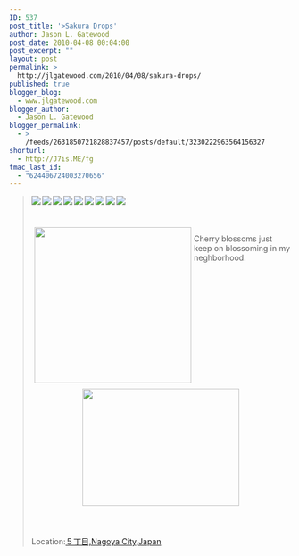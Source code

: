 ```yaml
---
ID: 537
post_title: '>Sakura Drops'
author: Jason L. Gatewood
post_date: 2010-04-08 00:04:00
post_excerpt: ""
layout: post
permalink: >
  http://jlgatewood.com/2010/04/08/sakura-drops/
published: true
blogger_blog:
  - www.jlgatewood.com
blogger_author:
  - Jason L. Gatewood
blogger_permalink:
  - >
    /feeds/2631850721828837457/posts/default/3230222963564156327
shorturl:
  - http://J7is.ME/fg
tmac_last_id:
  - "624406724003270656"
---
```

><img src="http://www.jlgatewood.com/wp-content/uploads/2012/01/58151.gif" border="0" align="left" /><img src="http://www.jlgatewood.com/wp-content/uploads/2012/01/57392.gif" border="0" align="left" /><img src="http://www.jlgatewood.com/wp-content/uploads/2012/01/57392.gif" border="0" align="left" /><img src="http://www.jlgatewood.com/wp-content/uploads/2012/01/57392.gif" border="0" align="left" /><img src="http://www.jlgatewood.com/wp-content/uploads/2012/01/57392.gif" border="0" align="left" /><img src="http://www.jlgatewood.com/wp-content/uploads/2012/01/57392.gif" border="0" align="left" /><img src="http://www.jlgatewood.com/wp-content/uploads/2012/01/58372.gif" border="0" align="left" /><img src="http://www.jlgatewood.com/wp-content/uploads/2012/01/57358.gif" border="0" align="left" /><img src="http://www.jlgatewood.com/wp-content/uploads/2012/01/58167.gif" border="0" align="left" /><br /><br /><br /><a href="http://www.flickr.com/photos/13198911@N00/4498771699/"><img src="http://www.jlgatewood.com/wp-content/uploads/2010/10/4498771699_1241802d4d_m.jpg" border="0" width="281" height="279" align="left" style="margin:5px" /></a><br />Cherry blossoms just keep on blossoming in my neghborhood. <br /><br /><br /><center><a href="http://www.flickr.com/photos/13198911@N00/4499408992/"><img src="http://www.jlgatewood.com/wp-content/uploads/2012/01/4499408992_e59f33ee87_m.jpg" border="0" width="281" height="210" style="margin:5px" /></a></center><br /> <br /><p>Location:<a href="http://maps.google.com/maps?q=５丁目,Nagoya%20City,Japan%4035.163853%2C136.962886&z=10">５丁目,Nagoya City,Japan</a></p>